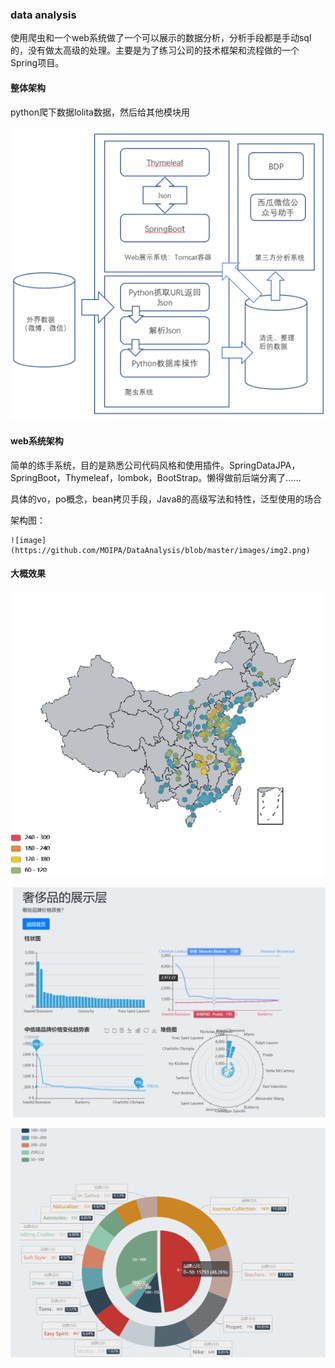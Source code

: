 ### data analysis

  使用爬虫和一个web系统做了一个可以展示的数据分析，分析手段都是手动sql的，没有做太高级的处理。主要是为了练习公司的技术框架和流程做的一个Spring项目。
  
  
  
#### 整体架构
  python爬下数据lolita数据，然后给其他模块用
  
  ![image](https://github.com/MOIPA/DataAnalysis/blob/master/images/img1.png)
  
  
#### web系统架构

  简单的练手系统，目的是熟悉公司代码风格和使用插件。SpringDataJPA，SpringBoot，Thymeleaf，lombok，BootStrap。懒得做前后端分离了……
  
  具体的vo，po概念，bean拷贝手段，Java8的高级写法和特性，泛型使用的场合
  
  架构图：
  
    ![image](https://github.com/MOIPA/DataAnalysis/blob/master/images/img2.png)
    
    
#### 大概效果
  
   ![image](https://github.com/MOIPA/DataAnalysis/blob/master/images/img3.png)
   
   
   ![image](https://github.com/MOIPA/DataAnalysis/blob/master/images/im4.png)
   
   ![image](https://github.com/MOIPA/DataAnalysis/blob/master/images/img5.png)   
